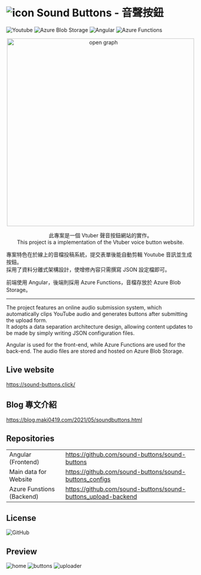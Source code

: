 # ![icon](https://github.com/sound-buttons/sound-buttons/blob/master/src/assets/img/favicon/favicon-32x32.png?raw=true) Sound Buttons - 音聲按鈕

![Youtube](https://img.shields.io/static/v1?style=for-the-badge&message=YouTube&color=FF0000&logo=YouTube&logoColor=FFFFFF&label=) ![Azure Blob Storage](https://img.shields.io/static/v1?style=for-the-badge&message=Azure+Blob+Storage&color=0089D6&logo=Microsoft+Azure&logoColor=FFFFFF&label=) ![Angular](https://img.shields.io/static/v1?style=for-the-badge&message=Angular&color=DD0031&logo=Angular&logoColor=FFFFFF&label=) ![Azure Functions](https://img.shields.io/static/v1?style=for-the-badge&message=Azure+Functions&color=0062AD&logo=Azure+Functions&logoColor=FFFFFF&label=)

<p align="center">
  <img src="https://github.com/sound-buttons/.github/assets/16995691/e0851a90-9ef7-42b0-9c61-2f4b79c085a9" alt="open graph" width="500" />
</p>

<p align="center">
  此專案是一個 Vtuber 聲音按鈕網站的實作。<br>
  This project is a implementation of the Vtuber voice button website.
</p>

專案特色在於線上的音檔投稿系統，提交表單後能自動剪輯 Youtube 音訊並生成按鈕。  
採用了資料分離式架構設計，使增修內容只需撰寫 JSON 設定檔即可。

前端使用 Angular，後端則採用 Azure Functions，音檔存放於 Azure Blob Storage。

---

The project features an online audio submission system, which automatically clips YouTube audio and generates buttons after submitting the upload form.  
It adopts a data separation architecture design, allowing content updates to be made by simply writing JSON configuration files.

Angular is used for the front-end, while Azure Functions are used for the back-end. The audio files are stored and hosted on Azure Blob Storage.

## Live website

<https://sound-buttons.click/>

## Blog 專文介紹

<https://blog.maki0419.com/2021/05/soundbuttons.html>

## Repositories

|                           |                                                                 |
|---------------------------|-----------------------------------------------------------------|
| Angular (Frontend)        | <https://github.com/sound-buttons/sound-buttons>                |
| Main data for Website     | <https://github.com/sound-buttons/sound-buttons_configs>        |
| Azure Funstions (Backend) | <https://github.com/sound-buttons/sound-buttons_upload-backend> |

## License

![GitHub](https://img.shields.io/github/license/sound-buttons/sound-buttons?style=for-the-badge)

## Preview

![home](https://github.com/sound-buttons/.github/assets/16995691/b0e20dd5-464e-43de-af2e-8f720ca873ae)
![buttons](https://github.com/sound-buttons/.github/assets/16995691/3322ab1f-e6f5-4d53-a3d9-d85af69dd6de)
![uploader](https://github.com/sound-buttons/.github/assets/16995691/4a19f163-dd70-4498-a848-eaeec2276440)
